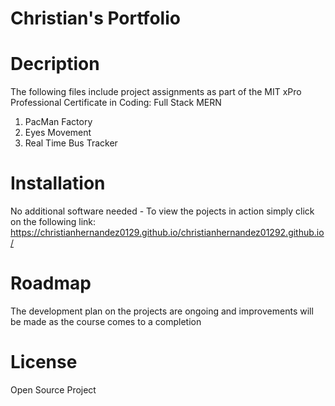 # Christian's Portfolio

# Decription
The following files include project assignments as part of the MIT xPro Professional Certificate in Coding: Full Stack MERN

1. PacMan Factory
2. Eyes Movement 
3. Real Time Bus Tracker

# Installation 
No additional software needed - 
To view the pojects in action simply click on the following link:  https://christianhernandez0129.github.io/christianhernandez01292.github.io/

# Roadmap
The development plan on the projects are ongoing and improvements will be made as the course comes to a completion 

# License
Open Source Project

